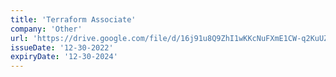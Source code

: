 ```yaml
---
title: 'Terraform Associate'
company: 'Other'
url: 'https://drive.google.com/file/d/16j91u8Q9ZhI1wKKcNuFXmE1CW-q2KuUZ/view'
issueDate: '12-30-2022'
expiryDate: '12-30-2024'
---
```


